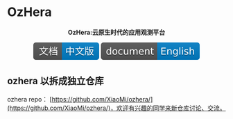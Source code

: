 # OzHera

<p align="center">
<b>OzHera:云原生时代的应用观测平台</b>
</p>

<p align="center">
<a href="README_CN.md"><img src="./readme/images/doc_logo_cn.svg" alt="CN doc"></a>
<a href="README.md"><img src="./readme/images/doc_logo_english.svg" alt="EN doc"></a>
</p>


## ozhera 以拆成独立仓库

ozhera repo： [https://github.com/XiaoMi/ozhera/](https://github.com/XiaoMi/ozhera/)，欢迎有兴趣的同学来新仓库讨论、交流。
